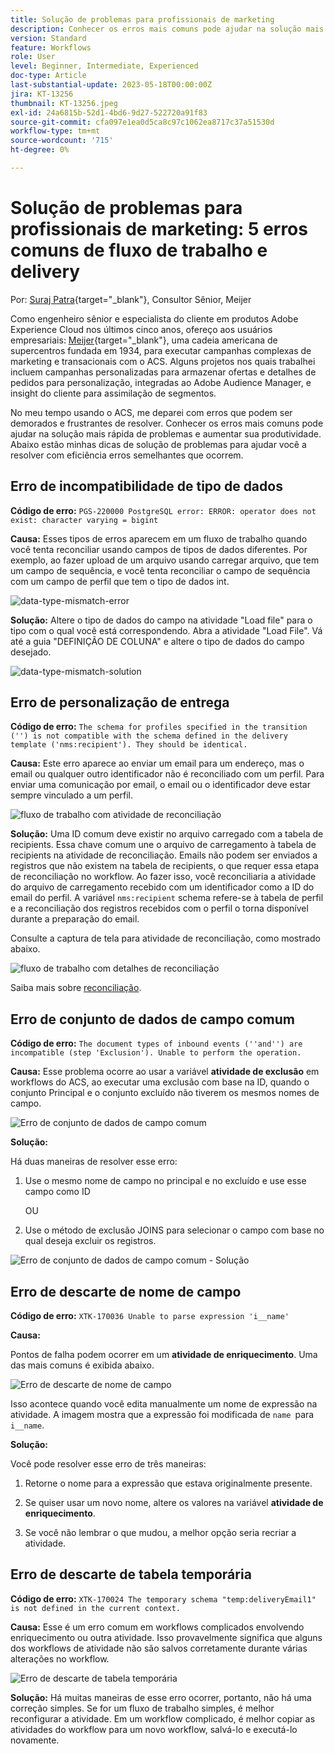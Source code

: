 ```yaml
---
title: Solução de problemas para profissionais de marketing
description: Conhecer os erros mais comuns pode ajudar na solução mais rápida de problemas e aumentar sua produtividade. Essas dicas de solução de problemas ajudam você a resolver com eficiência erros semelhantes que ocorrem.
version: Standard
feature: Workflows
role: User
level: Beginner, Intermediate, Experienced
doc-type: Article
last-substantial-update: 2023-05-18T00:00:00Z
jira: KT-13256
thumbnail: KT-13256.jpeg
exl-id: 24a6815b-52d1-4bd6-9d27-522720a91f83
source-git-commit: cfa097e1ea0d5ca8c97c1062ea8717c37a51530d
workflow-type: tm+mt
source-wordcount: '715'
ht-degree: 0%

---
```


# Solução de problemas para profissionais de marketing: 5 erros comuns de fluxo de trabalho e delivery

Por: [Suraj Patra](https://www.linkedin.com/in/suraj-p-51612053/){target="_blank"}, Consultor Sênior, Meijer

Como engenheiro sênior e especialista do cliente em produtos Adobe Experience Cloud nos últimos cinco anos, ofereço aos usuários empresariais: [Meijer](https://www.meijer.com/){target="_blank"}, uma cadeia americana de supercentros fundada em 1934, para executar campanhas complexas de marketing e transacionais com o ACS. Alguns projetos nos quais trabalhei incluem campanhas personalizadas para armazenar ofertas e detalhes de pedidos para personalização, integradas ao Adobe Audience Manager, e insight do cliente para assimilação de segmentos.


No meu tempo usando o ACS, me deparei com erros que podem ser demorados e frustrantes de resolver. Conhecer os erros mais comuns pode ajudar na solução mais rápida de problemas e aumentar sua produtividade. Abaixo estão minhas dicas de solução de problemas para ajudar você a resolver com eficiência erros semelhantes que ocorrem.

## Erro de incompatibilidade de tipo de dados

**Código de erro:**
`PGS-220000 PostgreSQL error: ERROR: operator does not exist: character varying = bigint`

**Causa:**
Esses tipos de erros aparecem em um fluxo de trabalho quando você tenta reconciliar usando campos de tipos de dados diferentes. Por exemplo, ao fazer upload de um arquivo usando carregar arquivo, que tem um campo de sequência, e você tenta reconciliar o campo de sequência com um campo de perfil que tem o tipo de dados int.

![data-type-mismatch-error](/help/assets/kt-13256/data-type-mismatch.png)

**Solução:**
Altere o tipo de dados do campo na atividade &quot;Load file&quot; para o tipo com o qual você está correspondendo. Abra a atividade &quot;Load File&quot;. Vá até a guia &quot;DEFINIÇÃO DE COLUNA&quot; e altere o tipo de dados do campo desejado.


![data-type-mismatch-solution](/help/assets/kt-13256/data-type-mismatch-solution.png)

## Erro de personalização de entrega

**Código de erro:**
`The schema for profiles specified in the transition ('') is not compatible with the schema defined in the delivery template ('nms:recipient'). They should be identical.`

**Causa:**
Este erro aparece ao enviar um email para um endereço, mas o email ou qualquer outro identificador não é reconciliado com um perfil. Para enviar uma comunicação por email, o email ou o identificador deve estar sempre vinculado a um perfil.

![fluxo de trabalho com atividade de reconciliação](/help/assets/kt-13256/del-persn-error-wf.png)

**Solução:**
Uma ID comum deve existir no arquivo carregado com a tabela de recipients. Essa chave comum une o arquivo de carregamento à tabela de recipients na atividade de reconciliação. Emails não podem ser enviados a registros que não existem na tabela de recipients, o que requer essa etapa de reconciliação no workflow. Ao fazer isso, você reconciliaria a atividade do arquivo de carregamento recebido com um identificador como a ID do email do perfil. A variável `nms:recipient` schema refere-se à tabela de perfil e a reconciliação dos registros recebidos com o perfil o torna disponível durante a preparação do email.

Consulte a captura de tela para atividade de reconciliação, como mostrado abaixo.

![fluxo de trabalho com detalhes de reconciliação](/help/assets/kt-13256/del-persn-error-wf-solution.png)

Saiba mais sobre [reconciliação](https://experienceleague.adobe.com/en/docs/campaign-standard/using/managing-processes-and-data/data-management-activities/reconciliation).

## Erro de conjunto de dados de campo comum

**Código de erro:**
`The document types of inbound events (''and'') are incompatible (step 'Exclusion'). Unable to perform the operation. `

**Causa:**
Esse problema ocorre ao usar a variável **atividade de exclusão** em workflows do ACS, ao executar uma exclusão com base na ID, quando o conjunto Principal e o conjunto excluído não tiverem os mesmos nomes de campo.


![Erro de conjunto de dados de campo comum](/help/assets/kt-13256/dataset-error.png)

**Solução:**

Há duas maneiras de resolver esse erro:

1. Use o mesmo nome de campo no principal e no excluído e use esse campo como ID

   OU

2. Use o método de exclusão JOINS para selecionar o campo com base no qual deseja excluir os registros.

![Erro de conjunto de dados de campo comum - Solução ](/help/assets/kt-13256/dataset-error-solution.png)

## Erro de descarte de nome de campo

**Código de erro:**
`XTK-170036 Unable to parse expression 'i__name'`

**Causa:**

Pontos de falha podem ocorrer em um **atividade de enriquecimento**. Uma das mais comuns é exibida abaixo.

![Erro de descarte de nome de campo](/help/assets/kt-13256/field-name-dropped-error.png)

Isso acontece quando você edita manualmente um nome de expressão na atividade. A imagem mostra que a expressão foi modificada de `name `para `i__name`.

**Solução:**

Você pode resolver esse erro de três maneiras:

1. Retorne o nome para a expressão que estava originalmente presente.

2. Se quiser usar um novo nome, altere os valores na variável **atividade de enriquecimento**.

3. Se você não lembrar o que mudou, a melhor opção seria recriar a atividade.

## Erro de descarte de tabela temporária 

**Código de erro:**
`XTK-170024 The temporary schema "temp:deliveryEmail1" is not defined in the current context.`

**Causa:**
Esse é um erro comum em workflows complicados envolvendo enriquecimento ou outra atividade. Isso provavelmente significa que alguns dos workflows de atividade não são salvos corretamente durante várias alterações no workflow.

![Erro de descarte de tabela temporária ](/help/assets/kt-13256/temp-table-dropped-error.png)

**Solução:**
Há muitas maneiras de esse erro ocorrer, portanto, não há uma correção simples. Se for um fluxo de trabalho simples, é melhor reconfigurar a atividade. Em um workflow complicado, é melhor copiar as atividades do workflow para um novo workflow, salvá-lo e executá-lo novamente.
